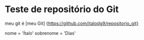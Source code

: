 # Teste de repositório do Git

meu git é [meu Git] {https://github.com/italodg9/repositorio_git}

nome = 'Ítalo'
sobrenome = 'Dias'